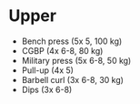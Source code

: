# Upper
* Bench press (5x 5, 100 kg)
* CGBP (4x 6-8, 80 kg)
* Military press (5x 6-8, 50 kg)
* Pull-up (4x 5)
* Barbell curl (3x 6-8, 30 kg)
* Dips (3x 6-8)
